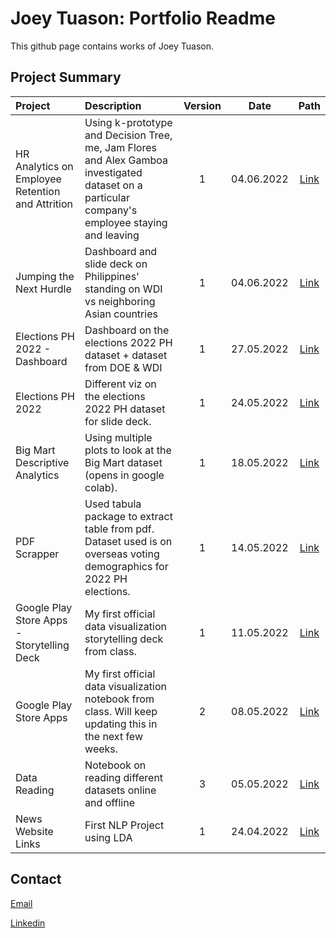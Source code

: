 # Joey Tuason: Portfolio Readme

This github page contains works of Joey Tuason.

## Project Summary
| Project | Description | Version | Date | Path |
| :--- | :--- | :---: | :---: | :---: |
| HR Analytics on Employee Retention and Attrition | Using k-prototype and Decision Tree, me, Jam Flores and Alex Gamboa investigated dataset on a particular company's employee staying and leaving | 1 | 04.06.2022 | [Link](https://github.com/joeytuason83/joeytuason83.github.io/tree/main/Machine%20Learning/BIA_HR%20Analytics) |
| Jumping the Next Hurdle | Dashboard and slide deck on Philippines' standing on WDI vs neighboring Asian countries | 1 | 04.06.2022 | [Link](https://github.com/joeytuason83/joeytuason83.github.io/tree/main/Data%20Visualization/WDI_PH%20Project) |
| Elections PH 2022 - Dashboard | Dashboard on the elections 2022 PH dataset + dataset from DOE & WDI | 1 | 27.05.2022 | [Link](https://github.com/joeytuason83/joeytuason83.github.io/blob/5f337a3cd8830c509bb64ecb772e347214e24e6e/Data%20Visualization/2022%20Elections%20Dashboard_Group%202.pbix) |
| Elections PH 2022 | Different viz on the elections 2022 PH dataset for slide deck. | 1 | 24.05.2022 | [Link](https://github.com/joeytuason83/joeytuason83.github.io/blob/d1bf23f3bb38cc10c9662ccd6cf7041b2f1cafe2/Data%20Visualization/Educate%20Without%20the%20Need%20to%20be%20an%20Elitist%20-%20An%20Election%202022%20PH%20Story%20Deck%20-%20Dashboard.ipynb) |
| Big Mart Descriptive Analytics | Using multiple plots to look at the Big Mart dataset (opens in google colab). | 1 | 18.05.2022 | [Link](https://colab.research.google.com/drive/1hHBpY2GVa1k23Ld6mzJLcYN7yKjPh1c5?usp=sharing) |
| PDF Scrapper | Used tabula package to extract table from pdf. Dataset used is on overseas voting demographics for 2022 PH elections. | 1 | 14.05.2022 | [Link](https://github.com/joeytuason83/joeytuason83.github.io/blob/be03266331086d9774487bc890e885a8d693a6d7/Scripts/pdf_scrapper.ipynb) |
| Google Play Store Apps - Storytelling Deck | My first official data visualization storytelling deck from class. | 1 | 11.05.2022 | [Link](https://github.com/joeytuason83/joeytuason83.github.io/blob/4c252ed1d75becccd87ac95f2e7bd9cf69cb84b6/Data%20Visualization/Google%20Play%20Store%20Ratings_05112022.pptx) |
| Google Play Store Apps | My first official data visualization notebook from class. Will keep updating this in the next few weeks. | 2 | 08.05.2022 | [Link](https://github.com/joeytuason83/joeytuason83.github.io/blob/4c252ed1d75becccd87ac95f2e7bd9cf69cb84b6/Data%20Visualization/Individual%20Dataset-Storytelling%20Deck-0511.ipynb) |
| Data Reading  | Notebook on reading different datasets online and offline | 3 | 05.05.2022 | [Link](https://github.com/joeytuason83/joeytuason83.github.io/blob/b4cf9f97ffff05b0f5d57690b5b14fea816279a9/Scripts/Loading%20Datasets.ipynb) |
| News Website Links | First NLP Project using LDA | 1 | 24.04.2022 | [Link](https://github.com/joeytuason83/joeytuason.github.io/blob/0787bcb38665ace91dae958de081eb568b8b2338/Machine%20Learning/LDA%20Topic%20Modelling%20on%20News%20Pages_FINAL.ipynb) |

## Contact

[Email](mailto:joeytuason@gmail.com)

[Linkedin](www.linkedin.com/in/jose-mari-tuason-a0538820)
